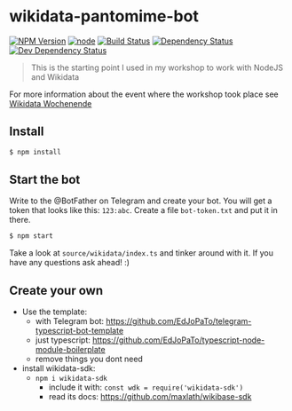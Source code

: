 # wikidata-pantomime-bot

[![NPM Version](https://img.shields.io/npm/v/wikidata-pantomime-bot.svg)](https://www.npmjs.com/package/wikidata-pantomime-bot)
[![node](https://img.shields.io/node/v/wikidata-pantomime-bot.svg)](https://www.npmjs.com/package/wikidata-pantomime-bot)
[![Build Status](https://travis-ci.com/EdJoPaTo/wikidata-pantomime-bot.svg?branch=master)](https://travis-ci.com/EdJoPaTo/wikidata-pantomime-bot)
[![Dependency Status](https://david-dm.org/EdJoPaTo/wikidata-pantomime-bot/status.svg)](https://david-dm.org/EdJoPaTo/wikidata-pantomime-bot)
[![Dev Dependency Status](https://david-dm.org/EdJoPaTo/wikidata-pantomime-bot/dev-status.svg)](https://david-dm.org/EdJoPaTo/wikidata-pantomime-bot?type=dev)

> This is the starting point I used in my workshop to work with NodeJS and Wikidata

For more information about the event where the workshop took place see [Wikidata Wochenende](https://www.wikidata.org/wiki/Wikidata:Events/Wikidata_Wochenende_Ulm_2020)


## Install

```sh
$ npm install
```


## Start the bot

Write to the @BotFather on Telegram and create your bot.
You will get a token that looks like this: `123:abc`.
Create a file `bot-token.txt` and put it in there.

```sh
$ npm start
```

Take a look at `source/wikidata/index.ts` and tinker around with it.
If you have any questions ask ahead! :)


## Create your own

- Use the template:
	- with Telegram bot: https://github.com/EdJoPaTo/telegram-typescript-bot-template
	- just typescript: https://github.com/EdJoPaTo/typescript-node-module-boilerplate
  - remove things you dont need
- install wikidata-sdk:
  - `npm i wikidata-sdk`
	- include it with: `const wdk = require('wikidata-sdk')`
	- read its docs: https://github.com/maxlath/wikibase-sdk
